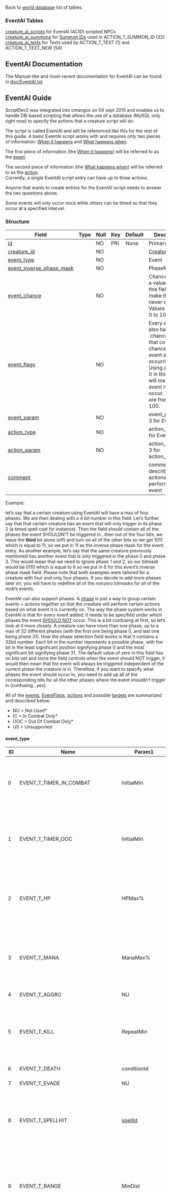 Back to [world database](mangosdb_struct) list of tables.

### EventAI Tables

[creature\_ai\_scripts](creature_ai_scripts) for EventAI (ACID) scripted
NPCs  
[creature\_ai\_summons](creature_ai_summons) for [Summon
IDs](creature_ai_summons#id) used in ACTION\_T\_SUMMON\_ID (32)  
[creature\_ai\_texts](creature_ai_texts) for Texts used by
ACTION\_T\_TEXT (1) and ACTION\_T\_TEXT\_NEW (54)

## EventAI Documentation

The Manual-like and most-recent documentation for EventAI can be found
in
[doc/EventAI.txt](https://github.com/cmangos/mangos-wotlk/blob/master/doc/EventAI.txt)

## EventAI Guide

ScriptDev2 was integrated into cmangos on 04 sept 2015 and enables us to
handle DB-based scripting that allows the use of a database (MySQL only
right now) to specify the actions that a creature script will do.

The script is called EventAI and will be referenced like this for the
rest of this guide. A basic EventAI script works with and requires only
two pieces of information: <u>When it happens</u> and <u>What happens
when</u>.

The first piece of information (the <u>When it happens</u>) will be
referred to as the <u>event</u>.

The second piece of information (the <u>What happens when</u>) will be
referred to as the <u>action</u>.  
Currently, a single EventAI script entry can have up to three actions.

Anyone that wants to create entries for the EventAI script needs to
answer the two questions above.

Some events will only occur once while others can be timed so that they
occur at a specified interval.

### Structure

| Field                                                                       | Type | Null | Key | Default | Description                                                                                                                                                                                    |
| --------------------------------------------------------------------------- | ---- | ---- | --- | ------- | ---------------------------------------------------------------------------------------------------------------------------------------------------------------------------------------------- |
| [id](creature_ai_scripts#id)                                                |      | NO   | PRI | None    | Primary Key                                                                                                                                                                                    |
| [creature\_id](creature_ai_scripts#id)                                      |      | NO   |     |         | [CreatureEntry](creature_template#entry)                                                                                                                                                       |
| [event\_type](creature_ai_scripts#event_type)                               |      | NO   |     |         | Event                                                                                                                                                                                          |
| [event\_inverse\_phase\_mask](creature_ai_scripts#event_inverse_phase_mask) |      | NO   |     |         | PhaseMask                                                                                                                                                                                      |
| [event\_chance](creature_ai_scripts#event_chance)                           |      | NO   |     |         | Chance. Using a value of 0 in this field will make the event never occur. Values are from 0 to 100.                                                                                            |
| [event\_flags](creature_ai_scripts#eventflags)                              |      | NO   |     |         | Every event also has a \`chance\` field that controls the chance of that event actually occurring. Using a value of 0 in this field will make the event never occur. Values are from 0 to 100. |
| [event\_param](creature_ai_scripts#event_param)                             |      | NO   |     |         | event\_param1-3 for Event                                                                                                                                                                      |
| [action\_type](creature_ai_scripts#action_type)                             |      | NO   |     |         | action\_type1-3 for Event                                                                                                                                                                      |
| [action\_param](creature_ai_scripts#action_param)                           |      | NO   |     |         | action\_param1-3 for action\_type1-3                                                                                                                                                           |
| [comment](creature_ai_scripts#comment)                                      |      |      |     |         | comment describing the actions performed on event                                                                                                                                              |

Example:

let’s say that a certain creature using EventAI will have a max of four
phases. We are then dealing with a 4 bit number in this field. Let’s
further say that that certain creature has an event that will only
trigger in its phase 2 (a timed spell cast for instance). Then the field
should contain all of the phases the event SHOULDN’T be triggered
in…then out of the four bits, we leave the **third** bit alone (off)
and turn on all of the other bits so we get 1011 which is equal to 11,
so we put in 11 as the inverse phase mask for the event entry. As
another example, let’s say that the same creature previously mentioned
has another event that is only triggered in the phase 0 and phase 3.
This would mean that we need to ignore phase 1 and 2, so our bitmask
would be 0110 which is equal to 6 so we put in 6 for this event’s
inverse phase mask field. Please note that both examples were tailored
for a creature with four and only four phases. If you decide to add more
phases later on, you will have to redefine all of the nonzero bitmasks
for all of the mob’s events.

EventAI can also support phases. A <u>phase</u> is just a way to group
certain events + actions together so that the creature will perform
certain actions based on what event it is currently on. The way the
phase system works in EventAI is that for every event added, it needs to
be specified under which phases the event <u>SHOULD NOT</u> occur. This
is a bit confusing at first, so let’s look at it more closely. A
creature can have more than one phase, up to a max of 32 different
phases (with the first one being phase 0, and last one being phase 31).
How the phase selection field works is that it contains a 32bit number.
Each bit in the number represents a possible phase, with the bit in the
least significant position signifying phase 0 and the most significant
bit signifying phase 31. The default value of zero in this field has no
bits set and since the field controls when the event should NOT trigger,
it would then mean that the event will always be triggered independent
of the current phase the creature is in. Therefore, if you want to
specify what phases the event should occur in, you need to add up all of
the corresponding bits for all the other phases where the event
shouldn’t trigger in (confusing…yes).

All of the [events](creature_ai_scripts#event_type),
[EventFlags](creature_ai_scripts#EventFlags),
[actions](creature_ai_scripts#action_type) and possible
[targets](creature_ai_scripts#Target) are summarized and described
below.

  - NU = Not Used\*
  - IC = In Combat Only\*
  - OOC = Out Of Combat Only\*
  - US = Unsupported

#### event_type

| ID | Name									| Param1                                         | Param2                                       | Param3     | Param4	| Param5	| Param6	| Description                                                                                                                                                                                                                                                                                                                                                              |
| -- | -----------------------------------	| ---------------------------------------------- | -------------------------------------------- | ---------- | ------	| ------	| ------	| ------------------------------------------------------------------------------------------------------------------------------------------------------------------------------------------------------------------------------------------------------------------------------------------------------------------------------------------------------------------------ |
| 0  | EVENT_T_TIMER_IN_COMBAT				| InitialMin                                     | InitialMax                                   | RepeatMin  | RepeatMax |  | | 							IC - Expires first between (Param1) and (Param2). Will repeat every (Param3) and (Param4)                                                                                                                                                                                                                                                                                |
| 1  | EVENT_T_TIMER_OOC					| InitialMin                                     | InitialMax                                   | RepeatMin  | RepeatMax |  | | 							OOC - Expires first between (Param1) and (Param2). Will repeat every (Param3) and (Param4)                                                                                                                                                                                                                                                                               |
| 2  | EVENT_T_HP							| HPMax%                                         | HPMin%                                       | RepeatMin  | RepeatMax | allowOutOfCombat  | | 							IC - Expires when HP% is between (Param1) and (Param2). Will repeat every (Param3) and (Param4)                                                                                                                                                                                                                                                                          |
| 3  | EVENT_T_MANA                      | ManaMax%                                       | ManaMin%                                     | RepeatMin  | RepeatMax | allowOutOfCombat  | | 							IC - Expires when Mana% is between (Param1) and (Param2). Will repeat every (Param3) and (Param4)                                                                                                                                                                                                                                                                        |
| 4  | EVENT_T_AGGRO                     | NU                                             | NU                                           | NU         | NU        |  | | 							Expires on Aggro                                                                                                                                                                                                                                                                                                                                                         |
| 5  | EVENT_T_KILL                      | RepeatMin                                      | RepeatMax                                    | PlayerOnly | NU        |  | | 							Expires when creature kills a unit (Player only if Param3 = 1). Will repeat every (Param1) and (Param2)                                                                                                                                                                                                                                                                  |
| 6  | EVENT_T_DEATH                     | conditionId                                             | NU                                           | NU         | NU        |  | | 							Expires on Death                                                                                                                                                                                                                                                                                                                                                         |
| 7  | EVENT_T_EVADE                     | NU                                             | NU                                           | NU         | NU        |  | | 							Expires on Evade                                                                                                                                                                                                                                                                                                                                                         |
| 8  | EVENT_T_SPELLHIT                  | [spellId](spell_template#Id)                   | [schoolMask](creature_ai_scripts#schoolMask) | RepeatMin  | RepeatMax |  | | 							Expires on (Param1) [spellId](spell_template#Id) or on (Param2) [schoolMask](creature_ai_scripts#schoolMask) spellhit. Will repeat every (Param3) and (Param4)                                                                                                                                                                                                           |
| 9  | EVENT_T_RANGE                     | MinDist                                        | MaxDist                                      | RepeatMin  | RepeatMax |  | | 							Expires when current target distance is greater than (Param1) and less than (Param2). Will repeat every (Param3) and (Param4)                                                                                                                                                                                                                                            |
| 10 | EVENT_T_OOC_LOS                  | noHostile                                      | maxRange                                     | RepeatMin  | RepeatMax | playerOnly	 | conditionId | 						OOC - Expires when a unit (friendly only if Param1 = 1) moves within (Param2) distance to creature. Will repeat every (Param3) and (Param4)                                                                                                                                                                                                                              |
| 11 | EVENT_T_SPAWNED                   | condition (1 = map / 2 = area)                                             | conditionValue1 [MapID](https://github.com/cmangos/issues/wiki/AreaTable.dbc) or [AreaID](https://github.com/cmangos/issues/wiki/AreaTable.dbc)                                          | NU         | NU        |  | | 							Expires on Spawn, can be conditioned to Map or Area                                                                                                                                                                                                                                                                                                                                                         |
| 12 | EVENT_T_TARGET_HP                | HPMax%                                         | HPMin%                                       | RepeatMin  | RepeatMax | allowOutOfCombat  | | 							Expires when current target HP% is between (Param1) and (Param2). Will repeat every (Param3) and (Param4)                                                                                                                                                                                                                                                                |
| 13 | EVENT_T_TARGET_CASTING           | RepeatMin                                      | RepeatMax                                    | NU         | NU        |  | | 							Expires when current target is casting a spell. Will repeat every (Param1) and (Param2)                                                                                                                                                                                                                                                                                  |
| 14 | EVENT_T_FRIENDLY_HP              | HPDeficit                                      | Radius                                       | RepeatMin  | RepeatMax |  | | Expires when a friendly unit (Target = 12) has at least (param1) HP missing in (param2) radius. Will repeat every (Param3) and (Param4)                                                                                                                                                                                                                                  |
| 15 | EVENT_T_FRIENDLY_IS_CC          | DispelType (US)                                | Radius                                       | RepeatMin  | RepeatMax |  | | Expires when a friendly unit (Target = 12) is crowd controlled in (param2) radius. Will repeat every (Param3) and (Param4)                                                                                                                                                                                                                                               |
| 16 | EVENT_T_FRIENDLY_MISSING_BUFF   | [spellId](spell_template#Id)                   | Radius                                       | RepeatMin  | RepeatMax | inCombat (0 = Only in combat, 1 = Out and in combat, 2 = Only out of combat) | | Expires when a friendly unit (Target = 12) is missing aura given by (param1) [spellId](spell_template#Id) in (param2) radius. Will repeat every (Param3) and (Param4)                                                                                                                                                                                                    |
| 17 | EVENT_T_SUMMONED_UNIT            | [CreatureEntry](creature_template#entry)       | RepeatMin                                    | RepeatMax  | NU        |  | | Expires when creature with (Param1) [CreatureEntry](creature_template#entry) spawned or for all spawns if (Param1 = 0). Will repeat every (Param2) and (Param3)                                                                                                                                                                                                          |
| 18 | EVENT_T_TARGET_MANA              | ManaMax%                                       | ManaMin%                                     | RepeatMin  | RepeatMax | allowOutOfCombat  | | Expires when current target MP% is between (Param1) and (Param2). Will repeat every (Param3) and (Param4)                                                                                                                                                                                                                                                                |
| 21 | EVENT_T_REACHED_HOME             | NU                                             | NU                                           | NU         | NU        |  | | Expires on Reached Home (after Evade)                                                                                                                                                                                                                                                                                                                                    |
| 22 | EVENT_T_RECEIVE_EMOTE            | TextEmote                                      | [ConditionId](conditions#condition_entry)    | NU         | NU        |  | | Expires when creature receives [TextEmotes](https://github.com/cmangos/mangos-cata/blob/b76261946597de1200effc4236409a3978414056/src/game/Globals/SharedDefines.h#L1643) from player paired with a potential condition (Param 2)                                                                                                                                         |
| 23 | EVENT_T_AURA                      | [spellId](spell_template#Id)                   | AmountInStack                                | RepeatMin  | RepeatMax |  | | Expires when creature has spell (Param1) aura stacks applied greater or equal to (Param2) amount. Will repeat every (Param3) and (Param4)                                                                                                                                                                                                                                |
| 24 | EVENT_T_TARGET_AURA              | [spellId](spell_template#Id)                   | AmountInStack                                | RepeatMin  | RepeatMax |  | | Expires when current target have spell (Param1) aura stacks applied greater or equal to (Param2) amount. Will repeat every (Param3) and (Param4)                                                                                                                                                                                                                         |
| 25 | EVENT_T_SUMMONED_JUST_DIED      | [CreatureEntry](creature_template#entry)       | RepeatMin                                    | RepeatMax  | NU        |  | | Expires after creature with (Param1) [CreatureEntry](creature_template#entry) died or for all spawns if (Param1 = 0). Will repeat every (Param2) and (Param3)                                                                                                                                                                                                            |
| 26 | EVENT_T_SUMMONED_JUST_DESPAWN   | [CreatureEntry](creature_template#entry)       | RepeatMin                                    | RepeatMax  | NU        |  | | Expires before creature with (Param1) [CreatureEntry](creature_template#entry) despawned or for all spawns if (Param1 = 0). Will repeat every (Param2) and (Param3)                                                                                                                                                                                                      |
| 27 | EVENT_T_MISSING_AURA             | [spellId](spell_template#Id)                   | AmountInStack                                | RepeatMin  | RepeatMax |  | | Expires when creature have spell (Param1) aura stacks applied less than (Param2) amount. Will repeat every (Param3) and (Param4)                                                                                                                                                                                                                                         |
| 28 | EVENT_T_TARGET_MISSING_AURA     | [spellId](spell_template#Id)                   | AmountInStack                                | RepeatMin  | RepeatMax |  | | Expires when current target have spell (Param1) aura stacks applied less than (Param2) amount. Will repeat every (Param3) and (Param4)                                                                                                                                                                                                                                   |
| 29 | EVENT_T_TIMER_GENERIC            | InitialMin                                     | InitialMax                                   | RepeatMin  | RepeatMax |  | | Expires first between (Param1) and (Param2). Will repeat every (Param3) and (Param4)                                                                                                                                                                                                                                                                                     |
| 30 | EVENT_T_RECEIVE_AI_EVENT        | [AIEventType](creature_ai_scripts#AIEventType) | Sender-Entry                                 | unused1         | unused2        |  | | Expires when the creature receives an (Param1) [AIEventType](creature_ai_scripts#AIEventType), sent by (Param2 \!= 0) [Sender-Entry](creature_template#entry). If (Param2 = 0) then sent by any creature                                                                                                                                                                 |
| 31 | EVENT_T_ENERGY                    | EnergyMax%                                     | EnergyMin%                                   | RepeatMin  | RepeatMax | allowOutOfCombat | | Expires when Energy% is between (Param1) and (Param2). Will repeat every (Param3) and (Param4) if Condition: between (Param1) and (Param2) are still met                                                                                                                                                                                                                 |
| 32 | EVENT_T_SELECT_ATTACKING_TARGET | MinRange                                       | MaxRange                                     | RepeatMin  | RepeatMax |  | | Expires when threat table has target with distance between (Param1) and (Param2). Will repeat every (Param3) and (Param4) if Condition: between (Param1) and (Param2) are still met                                                                                                                                                                                      |
| 33 | EVENT_T_FACING_TARGET            | Back(0)OrFront(1)                              | unused                                           | RepeatMin  | RepeatMax |  | | Expires when creature is (behind = 0 / infront = 1 of target. Will repeat every (Param3) and (Param4) if Condition: (Param1) is still met                                                                                                                                                                                                                                |
| 34 | EVENT_T_SPELLHIT_TARGET          | SpellID                                        | Schoolmask                                   | RepeatMin  | RepeatMax |  | | Expires upon Spell Hit of the NPC. When (param1) is set, it is the specific Spell ID used as the trigger. With (param2) specified, the expiration is limited to specific spell schools (–1 for all) and Spell ID value is ignored. Will repeat Event Conditions Check between every (Param3) and (Param4). Only A Spell ID or Spell School may be Specified but NOT both |
| 35 | EVENT_T_DEATH_PREVENTED          | unused                                             | NU                                           | NU         | NU        |  | | Expires when Death prevention (Action 42) kicks in                                                                                                                                                                                                                                                                                                                       |
| 36 | EVENT_T_TARGET_NOT_REACHABLE		| eventId | eventId | NU | NU | | | |

Now that all of the supported events have been listed and described, we
shall now move on to the actions that can be performed.

Each event can take up to three actions. The actions will all be
performed when the event is triggered and they will be performed in the
order that they have been defined. This means that, for a certain event,
action 1 will be performed first, followed by action 2, then lastly by
action 3.

Just like event definitions, each action can use up to three different
parameters but not all actions will use all three parameters. If a
parameter isn’t mentioned for an action, then that action does not need
that parameter.

#### action\_type

| ID | Name                                     | Param 1                                                          | Param 2                                                            | Param 3                                    | Description                                                                                                                                                                                                                                                                                                                                                                               |
| -- | ---------------------------------------- | ---------------------------------------------------------------- | ------------------------------------------------------------------ | ------------------------------------------ | ----------------------------------------------------------------------------------------------------------------------------------------------------------------------------------------------------------------------------------------------------------------------------------------------------------------------------------------------------------------------------------------- |
| 0  | ACTION\_T\_NONE                          | NU                                                               | NU                                                                 | NU                                         | Does nothing\!                                                                                                                                                                                                                                                                                                                                                                            |
| 1  | ACTION\_T\_TEXT                          | \-TextId1                                                        | \-TextId2                                                          | \-TextId3                                  | deprecated, \[use action 54 for 1 / 4+ [texts](creature_ai_texts]) and [texts](creature_ai_texts) that require text targeting for correct text output: Displays the -TextId(s)(randomized) as defined in [creature\_ai\_texts](creature_ai_texts). Optionally [custom\_texts](custom_texts). All values are required to be negative. Optionally [custom\_texts](custom_texts) can be used |
| 2  | ACTION\_T\_SET\_FACTION                  | factionId                                                        | [TemporaryFactionFlags](creature_ai_scripts#TemporaryFactionFlags) | NU                                         | Changes faction for a creature. When (Param1) is zero, creature will revert to it’s default faction. Flags will determine when faction is restored to default (evade, respawn etc)                                                                                                                                                                                                        |
| 3  | ACTION\_T\_MORPH\_TO\_ENTRY\_OR\_MODEL   | [CreatureEntry](creature_template#entry)                         | [modelId](creature_template#modelId1)                              | NU                                         | [CreatureEntry](creature_template#entry\(param1\)) OR [modelId](creature_template#modelId1) (param2) (or 0 for both to demorph)                                                                                                                                                                                                                                                           |
| 4  | ACTION\_T\_SOUND                         | SoundId                                                          | NU                                                                 | NU                                         | Creature plays Sound. IDs are contained in the DBC files                                                                                                                                                                                                                                                                                                                                  |
| 5  | ACTION\_T\_EMOTE                         | [emoteId](creature_template_addon#emote)                         | NU                                                                 | NU                                         | Creature does visual emote. IDs are contained in the DBC files                                                                                                                                                                                                                                                                                                                            |
| 6  | ACTION\_T\_RANDOM\_SAY                   | NU                                                               | NU                                                                 | NU                                         | deprecated                                                                                                                                                                                                                                                                                                                                                                                |
| 7  | ACTION\_T\_RANDOM\_YELL                  | NU                                                               | NU                                                                 | NU                                         | deprecated                                                                                                                                                                                                                                                                                                                                                                                |
| 8  | ACTION\_T\_RANDOM\_TEXTEMOTE             | NU                                                               | NU                                                                 | NU                                         | deprecated                                                                                                                                                                                                                                                                                                                                                                                |
| 9  | ACTION\_T\_RANDOM\_SOUND                 | Sound ID 1                                                       | Sound ID 2                                                         | Sound ID 3                                 | Picks a sound ID at random and plays it; –1 = action skipped if chosen                                                                                                                                                                                                                                                                                                                    |
| 10 | ACTION\_T\_RANDOM\_EMOTE                 | Emote ID 1                                                       | Emote ID 2                                                         | Emote ID 3                                 | Picks an emote ID at random and does visual emote; –1 = action skipped if chosen                                                                                                                                                                                                                                                                                                          |
| 11 | ACTION\_T\_CAST                          | [spellId](spell_template#Id)                                     | [target](creature_ai_scripts#Target)                               | [castFlags](creature_ai_scripts#castFlags) | Creature cast spell on a target with specified [castFlags](creature_ai_scripts#castFlags)                                                                                                                                                                                                                                                                                                 |
| 12 | ACTION\_T\_SPAWN                         | [CreatureEntry](creature_template#entry)                         | [target](creature_ai_scripts#Target)                               | Duration in milliseconds                   | Creature spawns a creature with (Param1) [CreatureEntry](creature_template#entry) at Target for a given duration (infinite if zero)                                                                                                                                                                                                                                                       |
| 13 | ACTION\_T\_THREAT\_SINGLE\_PCT           | Threat %                                                         | [target](creature_ai_scripts#Target)                               | NU                                         | Modifies [target](creature_ai_scripts#Target) threat by a percent (–100 to +100)                                                                                                                                                                                                                                                                                                          |
| 14 | ACTION\_T\_THREAT\_ALL\_PCT              | Threat %                                                         | NU                                                                 | NU                                         | Modifies everyone’s threat by a percent (–100 to +100), –101 will cause Evade                                                                                                                                                                                                                                                                                                             |
| 15 | ACTION\_T\_QUEST\_EVENT                  | Quest ID                                                         | [target](creature_ai_scripts#Target)                               | NU                                         | Satisfies external script objective for a quest for the target (MUST be a player)                                                                                                                                                                                                                                                                                                         |
| 16 | ACTION\_T\_CAST\_EVENT                   | [CreatureEntry](creature_template#entry)                         | [spellId](spell_template#Id)                                       | [target](creature_ai_scripts#Target)       | Emulates spell cast on the creature for the target (must be a player) \[hacky\]                                                                                                                                                                                                                                                                                                           |
| 17 | ACTION\_T\_SET\_UNIT\_FIELD              | [EUnitFields](creature_ai_scripts#EUnitFields)                   | Value                                                              | [target](creature_ai_scripts#Target)       | DEPRECATED (Use dbscript for unit or npc flags instead, notify about any other needs to the devs) Sets unit field at the index to the value given for the target. More information on the field value indeces can be found at [character data](character) data                                                                                                                                                                                                                              |
| 18 | ACTION\_T\_SET\_UNIT\_FLAG               | [UnitFlags](creature_template#unitflags)                         | [target](creature_ai_scripts#Target)                               | NU                                         | Sets flag(s) on the target                                                                                                                                                                                                                                                                                                                                                                |
| 19 | ACTION\_T\_REMOVE\_UNIT\_FLAG            | [UnitFlags](creature_template#unitflags)                         | [target](creature_ai_scripts#Target)                               | NU                                         | Removes flag(s) from the target                                                                                                                                                                                                                                                                                                                                                           |
| 20 | ACTION\_T\_AUTO\_ATTACK                  | Boolean                                                          | NU                                                                 | NU                                         | If 0 cant melee, else (1) continues/starts it                                                                                                                                                                                                                                                                                                                                             |
| 21 | ACTION\_T\_COMBAT\_MOVEMENT              | Boolean                                                          | NU                                                                 | NU                                         | If 0 stops movement, else (1) continues/starts it                                                                                                                                                                                                                                                                                                                                         |
| 22 | ACTION\_T\_SET\_PHASE                    | Phase \#                                                         | NU                                                                 | NU                                         | Sets current phase to number given. This number must be an integer between 0 and 31 inclusive                                                                                                                                                                                                                                                                                             |
| 23 | ACTION\_T\_INC\_PHASE                    | Number                                                           | NU                                                                 | NU                                         | deprecated, increments (or decrements) the phase by given number                                                                                                                                                                                                                                                                                                                          |
| 24 | ACTION\_T\_EVADE                         | CombatOnly                                                       | NU                                                                 | NU                                         | Force creature reset. 1 Exit combat + lose threat, 0 Evade                                                                                                                                                                                                                                                                                                                               |
| 25 | ACTION\_T\_FLEE\_FOR\_ASSIST             | NU                                                               | NU                                                                 | NU                                         | Force creature to flee from combat                                                                                                                                                                                                                                                                                                                                                        |
| 26 | ACTION\_T\_QUEST\_EVENT\_ALL             | Quest ID                                                         | NU                                                                 | NU                                         | Satisfies external objective for a quest for all players in threat list similar to ACTION\_T\_QUEST\_EVENT                                                                                                                                                                                                                                                                                |
| 27 | ACTION\_T\_CAST\_EVENT\_ALL              | Quest ID                                                         | [spellId](spell_template#Id)                                       | NU                                         | Emulates spell cast on creature for all players in threat list similar to ACTION\_T\_CAST\_EVENT                                                                                                                                                                                                                                                                                          |
| 28 | ACTION\_T\_REMOVEAURASFROMSPELL          | [target](creature_ai_scripts#Target)                             | [spellId](spell_template#Id)                                       | NU                                         | Removes all auras from a [spellId](spell_template#Id) from the target                                                                                                                                                                                                                                                                                                                     |
| 29 | ACTION\_T\_RANGED\_MOVEMENT              | Distance                                                         | Angle                                                              | NU                                         | creature sets ranged movement generator keeping the creature at a distance. Note that specifying zero angle and distance will make it just melee instead                                                                                                                                                                                                                                  |
| 30 | ACTION\_T\_RANDOM\_PHASE                 | Phase 1                                                          | Phase 2                                                            | Phase 3                                    | Randomly chooses a phase from the list of three phases                                                                                                                                                                                                                                                                                                                                    |
| 31 | ACTION\_T\_RANDOM\_PHASE\_RANGE          | Min Phase                                                        | Max Phase + 1                                                      | NU                                         | Chooses a random phase in the range specified. This number must be an integer between 0 and 31 inclusive                                                                                                                                                                                                                                                                                  |
| 32 | ACTION\_T\_SUMMON\_ID                    | [CreatureEntry](creature_template#entry)                         | [target](creature_ai_scripts#Target)                               | Summon ID                                  | Summons a creature using the data specified in the separate [creature\_ai\_summons](creature_ai_summons) table                                                                                                                                                                                                                                                                            |
| 33 | ACTION\_T\_KILLED\_MONSTER               | [CreatureEntry](creature_template#entry)                         | [target](creature_ai_scripts#Target)                               | NU                                         | Simulates a kill for a [CreatureEntry](creature_template#entry) given for the player from the [target](creature_ai_scripts#Target)                                                                                                                                                                                                                                                        |
| 34 | ACTION\_T\_SET\_INST\_DATA               | Field                                                            | 32 bit Value                                                       | NU                                         | Sets data for the instance. Note that this will only work when the creature is inside an instantiable zone that has a valid script (ScriptedInstance) assigned.                                                                                                                                                                                                                           |
| 35 | ACTION\_T\_SET\_INST\_DATA64             | Field                                                            | [target](creature_ai_scripts#Target)                               | NU                                         | Stores target’s GUID at the field given in the instance script                                                                                                                                                                                                                                                                                                                            |
| 36 | ACTION\_T\_UPDATE\_TEMPLATE              | [CreatureEntry](creature_template#entry)                         | Faction                                                            | NU                                         | This function temporarily changes creature entry to new entry, display is changed, loot is changed, but AI is not changed. At respawn creature will be reverted to original entry. Alliance(0) or Horde (1)                                                                                                                                                                               |
| 37 | ACTION\_T\_DIE                           | NU                                                               | NU                                                                 | NU                                         | Kills the creature                                                                                                                                                                                                                                                                                                                                                                        |
| 38 | ACTION\_T\_ZONE\_COMBAT\_PULSE           | NU                                                               | NU                                                                 | NU                                         | Places all players within the instance into combat with the creature. Only works in combat and only works inside of instances                                                                                                                                                                                                                                                             |
| 39 | ACTION\_T\_CALL\_FOR\_HELP               | Radius                                                           | NU                                                                 | NU                                         | Call any friendly creatures (if its not in combat/etc) in radius attack creature target                                                                                                                                                                                                                                                                                                   |
| 40 | ACTION\_T\_SET\_SHEATH                   | [SheathState](creature_ai_scripts#SheathState)                   | NU                                                                 | NU                                         | Set SheathState for creature (0-no weapon show (not used mostly by creatures), 1-melee weapon show, 2-ranged weapon show)                                                                                                                                                                                                                                                                 |
| 41 | ACTION\_T\_FORCE\_DESPAWN                | msDelay                                                          | NU                                                                 | NU                                         | Despawns the creature, If 0 despawn instant, other despawn after delay (in ms)                                                                                                                                                                                                                                                                                                            |
| 42 | ACTION\_T\_SET\_INVINCIBILITY\_HP\_LEVEL | Value                                                            | HP\_Level(0) or HP\_Percent(1)                                     | NU                                         | Set minimum health level for creature that can be set at damage as flat value or percent from max health                                                                                                                                                                                                                                                                                  |
| 43 | ACTION\_T\_MOUNT\_TO\_ENTRY\_OR\_MODEL   | [CreatureEntry](creature_template#entry)                         | [modelId](creature_template#modelId1)                              | NU                                         | [CreatureEntry](creature_template#entry) (param1) or [modelId](creature_template#modelId1) (param2) or 0 for both to dismount                                                                                                                                                                                                                                                             |
| 44 | ACTION\_T\_CHANCED\_TEXT                 | Chance                                                           | \-TextId1                                                          | \-TextId2                                  | deprecated, use 54\! Chance to display the text, TextId1, optionally TextId2. If more than just -TextId1 is defined, randomize. Negative values                                                                                                                                                                                                                                           |
| 45 | ACTION\_T\_THROW\_AI\_EVENT              | [AIEventType](creature_ai_scripts#AIEventType)                   | Radius                                                             | [target](creature_ai_scripts#Target)       | Throws an [AIEventType](creature_ai_scripts#AIEventType) (Param1) to friendly Npcs in range (Param2), Invoker of event is Target                                                                                                                                                                                                                                                          |
| 46 | ACTION\_T\_SET\_THROW\_MASK              | EventTypeMask                                                    | NU                                                                 | NU                                         | Marks for which AIEvents the npc will throw AIEvents on its own.                                                                                                                                                                                                                                                                                                                          |
| 47 | ACTION\_T\_SET\_STAND\_STATE             | [UnitStandStateType](creature_template_addon#UnitStandStateType) | NU                                                                 | NU                                         | Set the UnitStandStateType (Param1) of the current creature                                                                                                                                                                                                                                                                                                                               |
| 48 | ACTION\_T\_CHANGE\_MOVEMENT              | [MovementType](creature#MovementType)                            | spawndist/PathId                                                   | NU                                         | Change the creature MovementGeneratorType (Param1). If the movement type is Random Movement (1), the spawndist (Param2) must be provided. If the movement type is Waypoint Movement (2), (Param2) is PathId                                                                                                                                                                               |
| 49 | RE\_USE\_ACTION\_T\_49                   | NU                                                               | NU                                                                 | NU                                         | comment                                                                                                                                                                                                                                                                                                                                                                                   |
| 50 | ACTION\_T\_SET\_REACT\_STATE             | [ReactStates](creature_ai_scripts#ReactStates)                   | NU                                                                 | NU                                         | Change ReactState of the creature                                                                                                                                                                                                                                                                                                                                                         |
| 51 | ACTION\_T\_PAUSE\_WAYPOINTS              | DoPause(1) UnPause(0)                                            | NU                                                                 | NU                                         | Pause or unpause waypoints of creature. Pause 1, Unpause 0                                                                                                                                                                                                                                                                                                                                |
| 52 | ACTION\_T\_INTERRUPT\_SPELL              | [CurrentSpellTypes](creature_ai_scripts#CurrentSpellTypes)       | NU                                                                 | NU                                         | Interrupt spell in given slot for creature                                                                                                                                                                                                                                                                                                                                                |
| 53 | ACTION\_T\_START\_RELAY\_SCRIPT          | RelayIDorTemplate                                                | [target](creature_ai_scripts#Target)                               | NU                                         | Launches dbscripts\_on\_relay script, either static one, or when (Param1) is \< 0 then random one chosen from dbscript\_random\_templates                                                                                                                                                                                                                                                 |
| 54 | ACTION\_T\_TEXT\_NEW                     | \-TextId                                                         | Target                                                             | TemplateId                                 | Displays text, either static one or when (Param3) \!= 0, then random one chosen from dbscript\_random\_templates                                                                                                                                                                                                                                                                          |
| 55 | ACTION\_T\_ATTACK\_START                 | Target                                                           | NU                                                                 | NU                                         | Starts attacking Target                                                                                                                                                                                                                                                                                                                                                                   |
| 56 | ACTION\_T\_DESPAWN\_GUARDIANS            | [CreatureEntry](creature_template#entry)                         | NU                                                                 | NU                                         | Despawns guardian with specified entry, or if 0 despawns all guardians                                                                                                                                                                                                                                                                                                                    |
| 57 | ACTION\_T\_SET\_RANGED\_MODE             | [RangeModeType](creature_ai_scripts#RangeModeType)               | chaseDistance                                                      | NU                                         | Enable [RangeModeType](creature_ai_scripts#RangeModeType), distance to chase at, NU                                                                                                                                                                                                                                                                                                       |
| 58 | ACTION\_T\_SET\_WALK                     | WalkSettingType                                                  | NU                                                                 | NU                                         | RUN\_DEFAULT (0), WALK\_DEFAULT (1), RUN\_CHASE (2), WALK\_CHASE (3)                                                                                                                                                                                                                                                                                                                      |
| 59 | ACTION\_T\_SET\_FACING                   | [target](creature_ai_scripts#Target)                             | Set (0), Reset (1)                                                 | NU                                         | Sets facing, i.e. orientation to target, or resets it to last waypoint hit, or to respawn position                                                                                                                                                                                                                                                                              |
| 60 | ACTION_T_SET_SPELL_SET 			| SetId | NU | NU | Set for possess |
| 61 | ACTION_T_SET_IMMOBILIZED_STATE 	| Apply | CombatOnly | NU | CombatOnly is autoremoved on combat stop (death, evade, despawn) |
| 62 | ACTION_T_SET_DESPAWN_AGGREGATION | Mask | Entry1 | Entry2 | Enable aggregation (despawn for summons) of guids for despawn on event (death, evade). To be used mostly on spawn. |

#### EventFlags

| Bit  | Name                                | Description                                                                  |
| ---- | ----------------------------------- | ---------------------------------------------------------------------------- |
| 1    | EFLAG\_REPEATABLE                   | Event repeats (Does not repeat if this flag is not set)                      |
| 2    | EFLAG\_NORMAL, EFLAG\_DIFFICULTY\_0 | Event only occurs in Normal instance difficulty + \[wotlk: (10-Man Normal)\] |
| 4    | EFLAG\_HEROIC, EFLAG\_DIFFICULTY\_1 | Event only occurs in Heroic instance difficulty + \[wotlk: (25-Man Normal)\] |
| 8    | EFLAG\_DIFFICULTY\_2                | Event only occurs in \[wotlk: (10-Man Heroic)\]                              |
| 16   | EFLAG\_DIFFICULTY\_3                | Event only occurs in \[wotlk (25-Man Heroic)\]                               |
| 32   | EFLAG\_RANDOM\_ACTION               | Random use action1, 2, or 3                                                  |
| 64   | EFLAG\_RESERVED\_6                  | Reserved                                                                     |
| 128  | EFLAG\_DEBUG\_ONLY                  | Event only occurs in debug build                                             |
| 256  | EFLAG\_RANGED\_MODE\_ONLY           | Event only occurs in ranged mode                                             |
| 512  | EFLAG\_MELEE\_MODE\_ONLY            | Event only occurs in melee mode                                              |
| 1024 | EFLAG\_COMBAT\_ACTION               | Only one per cycle                                                           |

#### Target

| ID | Name                                         | Description                                                                                                                                                                                                          |
| -- | -------------------------------------------- | -------------------------------------------------------------------------------------------------------------------------------------------------------------------------------------------------------------------- |
| 0  | TARGET\_T\_SELF                              | Targets itself                                                                                                                                                                                                       |
| 1  | TARGET\_T\_HOSTILE                           | Targets the current victim (usually the one with the most threat)                                                                                                                                                    |
| 2  | TARGET\_T\_HOSTILE\_SECOND\_AGGRO            | Targets the unit with the second most threat in the threat list                                                                                                                                                      |
| 3  | TARGET\_T\_HOSTILE\_LAST\_AGGRO              | Targets the unit with the least threat in the threat list                                                                                                                                                            |
| 4  | TARGET\_T\_HOSTILE\_RANDOM                   | Targets a random unit from the threat list                                                                                                                                                                           |
| 5  | TARGET\_T\_HOSTILE\_RANDOM\_NOT\_TOP         | Targets a random unit from the threat list excluding the one with the most threat                                                                                                                                    |
| 6  | TARGET\_T\_ACTION\_INVOKER                   | Targets the unit that caused the event; only for certain events only.                                                                                                                                                |
| 7  | TARGET\_T\_ACTION\_INVOKER\_OWNER            | Targets unit who is responsible for Event to occur (only works for EVENT\_T\_AGGRO, EVENT\_T\_KILL, EVENT\_T\_DEATH, EVENT\_T\_SPELLHIT, EVENT\_T\_OOC\_LOS, EVENT\_T\_RECEIVE\_EMOTE, EVENT\_T\_RECEIVE\_AI\_EVENT) |
| 8  | TARGET\_T\_HOSTILE\_RANDOM\_PLAYER           | Targets Random Player on The Threat List                                                                                                                                                                             |
| 9  | TARGET\_T\_HOSTILE\_RANDOM\_NOT\_TOP\_PLAYER | Targets Any Random Player Except Top Threat                                                                                                                                                                          |
| 10 | TARGET\_T\_EVENT\_SENDER                     | Creature who sent a received AIEvent - only triggered by EVENT\_T\_RECEIVE\_AI\_EVENT                                                                                                                                |
| 11 | TARGET\_T\_SPAWNER                           | Owner of unit if exists                                                                                                                                                                                              |
| 12 | TARGET\_T\_EVENT\_SPECIFIC                   | Filled by specific event (works for EVENT\_T\_FRIENDLY\_HP, EVENT\_T\_FRIENDLY\_IS\_CC, EVENT\_T\_FRIENDLY\_MISSING\_BUFF)                                                                                           |
| 13 | TARGET\_T\_PLAYER\_INVOKER                   | Player who initiated hostile contact with this npc                                                                                                                                                                   |
| 14 | TARGET\_T\_PLAYER\_TAPPED                    | Player who currently holds to score the kill credit from the npc                                                                                                                                                     |
| 15 | TARGET\_T\_NONE                              | Default spell target - sets nullptr which should be most common spell fill                                                                                                                                           |
| 16 | TARGET\_T\_HOSTILE\_RANDOM\_MANA             | Random target with mana                                                                                                                                                                                              |
| 17 | TARGET\_T\_NEAREST\_AOE\_TARGET              | Checks for available near aoe targets by <code>EffectRadiusIndex\[0\]</code> for the spell used                                                                                                                      |
| 18 | TARGET\_T\_HOSTILE\_FARTHEST\_AWAY           | Farthest away target, excluding melee range                                                                                                                                                                          |

#### castFlags

| Bit  | Name                               | Description                                                                                                |
| ---- | ---------------------------------- | ---------------------------------------------------------------------------------------------------------- |
| 1    | CAST\_INTERRUPT\_PREVIOUS          | Interrupts any previous spell casting.                                                                     |
| 2    | CAST\_TRIGGERED                    | Forces the cast to be instant and ignores any mana/reagents requirements.                                  |
| 4    | CAST\_FORCE\_CAST                  | Forces spell to cast even if the target is possibly out of range or the creature is possibly out of mana   |
| 8    | CAST\_NO\_MELEE\_IF\_OOM           | Prevents creature from entering melee if out of mana or out of range                                       |
| 16   | CAST\_FORCE\_TARGET\_SELF          | Forces the target to cast this spell on itself                                                             |
| 32   | CAST\_AURA\_NOT\_PRESENT           | Only casts the spell on the target if the target does not have the aura from that spell on itself already. |
| 64   | CAST\_IGNORE\_UNSELECTABLE\_TARGET | Can target UNIT\_FLAG\_NOT\_SELECTABLE - Needed in some scripts                                            |
| 128  | CAST\_SWITCH\_CASTER\_TARGET       | Switches target and caster for spell cast                                                                  |
| 256  | CAST\_MAIN\_SPELL                  | Marks main spell for AI Type = Action 57 ACTION\_T\_SET\_RANGED\_MODE                                      |
| 512  | CAST\_PLAYER\_ONLY                 | Selects only player targets - substitution for EAI not having more params                                  |
| 1024 | CAST\_DISTANCE\_YOURSELF           | If spell with this cast flag hits main aggro target, caster distances himself - EAI only                   |

#### schoolMask

| Value | Type                                      |
| ----- | ----------------------------------------- |
| 1     | SPELL\_SCHOOL\_MASK\_NORMAL (Physical)    |
| 2     | SPELL\_SCHOOL\_MASK\_HOLY                 |
| 4     | SPELL\_SCHOOL\_MASK\_FIRE                 |
| 8     | SPELL\_SCHOOL\_MASK\_NATURE               |
| 16    | SPELL\_SCHOOL\_MASK\_FROST                |
| 32    | SPELL\_SCHOOL\_MASK\_SHADOW               |
| 64    | SPELL\_SCHOOL\_MASK\_ARCANE               |
| 124   | SPELL\_SCHOOL\_MASK\_SPELL (without Holy) |
| 126   | SPELL\_SCHOOL\_MASK\_MAGIC                |
| 127   | SPELL\_SCHOOL\_MASK\_ALL                  |

#### DispelType

| Value | Type                 |
| ----- | -------------------- |
| 0     | DISPEL\_NONE         |
| 1     | DISPEL\_MAGIC        |
| 2     | DISPEL\_CURSE        |
| 3     | DISPEL\_DISEASE      |
| 4     | DISPEL\_POISON       |
| 5     | DISPEL\_STEALTH      |
| 6     | DISPEL\_INVISIBILITY |
| 7     | DISPEL\_ALL          |

#### AIEventType

| Value | Type                          | Sender                       | Invoker                                          |
| ----- | ----------------------------- | ---------------------------- | ------------------------------------------------ |
| 0     | AI\_EVENT\_JUST\_DIED         | Killed Npc                   | Killer                                           |
| 1     | AI\_EVENT\_CRITICAL\_HEALTH   | Hurt Npc                     | DamageDealer - Expected to be sent by 10% health |
| 2     | AI\_EVENT\_LOST\_HEALTH       | Hurt Npc                     | DamageDealer - Expected to be sent by 50% health |
| 3     | AI\_EVENT\_LOST\_SOME\_HEALTH | Hurt Npc                     | DamageDealer - Expected to be sent by 90% health |
| 4     | AI\_EVENT\_GOT\_FULL\_HEALTH  | Healed Npc                   | Healer                                           |
| 5     | AI\_EVENT\_CUSTOM\_EVENTAI\_A | Npc that throws custom event | TARGET\_T\_ACTION\_INVOKER (if exists)           |
| 6     | AI\_EVENT\_CUSTOM\_EVENTAI\_B | Npc that throws custom event | TARGET\_T\_ACTION\_INVOKER (if exists)           |
| 7     | AI\_EVENT\_GOT\_CCED          | CCed Npc                     | Caster that CCed                                 |
| 8     | AI\_EVENT\_CUSTOM\_EVENTAI\_C | Npc that throws custom event | TARGET\_T\_ACTION\_INVOKER (if exists)           |
| 9     | AI\_EVENT\_CUSTOM\_EVENTAI\_D | Npc that throws custom event | TARGET\_T\_ACTION\_INVOKER (if exists)           |
| 10    | AI\_EVENT\_CUSTOM\_EVENTAI\_E | Npc that throws custom event | TARGET\_T\_ACTION\_INVOKER (if exists)           |
| 11    | AI\_EVENT\_CUSTOM\_EVENTAI\_F | Npc that throws custom event | TARGET\_T\_ACTION\_INVOKER (if exists)           |

#### TemporaryFactionFlags

| Bit | Hex  | Type                                    | Description                                                                                                                                                        |
| --- | ---- | --------------------------------------- | ------------------------------------------------------------------------------------------------------------------------------------------------------------------ |
| 0   | 0x00 | TEMPFACTION\_NONE                       | When no flag is used in temporary faction change, faction will be persistent. It will then require manual change back to default/another faction when changed once |
| 1   | 0x01 | TEMPFACTION\_RESTORE\_RESPAWN           | Default faction will be restored at respawn                                                                                                                        |
| 2   | 0x02 | TEMPFACTION\_RESTORE\_COMBAT\_STOP      | at CombatStop() (happens at creature death, at evade or custom scripte among others)                                                                               |
| 4   | 0x04 | TEMPFACTION\_RESTORE\_REACH\_HOME       | at reaching home in home movement (evade), if not already done at CombatStop()                                                                                     |
| 8   | 0x08 | TEMPFACTION\_TOGGLE\_NON\_ATTACKABLE    | Remove UNIT\_FLAG\_NON\_ATTACKABLE(0x02) when faction is changed (reapply when temp-faction is removed)                                                            |
| 16  | 0x10 | TEMPFACTION\_TOGGLE\_IMMUNE\_TO\_PLAYER | Remove UNIT\_FLAG\_IMMUNE\_TO\_PLAYER(0x100) when faction is changed (reapply when temp-faction is removed)                                                        |
| 32  | 0x20 | TEMPFACTION\_TOGGLE\_IMMUNE\_TO\_NPC    | Remove UNIT\_FLAG\_PASSIVE(0x200) when faction is changed (reapply when temp-faction is removed)                                                                   |
| 64  | 0x40 | TEMPFACTION\_TOGGLE\_PACIFIED           | Remove UNIT\_FLAG\_PACIFIED(0x20000) when faction is changed (reapply when temp-faction is removed)                                                                |
| 128 | 0x80 | TEMPFACTION\_TOGGLE\_NOT\_SELECTABLE    | Remove UNIT\_FLAG\_NOT\_SELECTABLE(0x2000000) when faction is changed (reapply when temp-faction is removed)                                                       |

#### EUnitFields

| Type                        | classic | tbc | wotlk | Description      |
| --------------------------- | ------- | --- | ----- | ---------------- |
| UNIT\_FIELD\_HEALTH         | 22      | 22  | 24    | Health           |
| UNIT\_FIELD\_POWER1         | 23      | 23  | 25    | Mana             |
| UNIT\_FIELD\_LEVEL          | 34      | 34  | 54    | Level            |
| UNIT\_VIRTUAL\_ITEM\_SLOT\_DISPLAY| 37 | 37 | 56 | Equipment (UNIT_VIRTUAL_ITEM_SLOT_ID in wotlk) |
| UNIT\_FIELD\_FLAGS          | 46      | 46  | 59    | UnitFlags        |
| UNIT\_FIELD\_BOUNDINGRADIUS | 129     | 150 | 65    | bounding\_radius |
| UNIT\_FIELD\_COMBATREACH    | 130     | 151 | 66    | combat\_reach    |
| UNIT\_FIELD\_BYTES\_1       | 138     | 159 | 74    | bytes1           |
| UNIT\_DYNAMIC\_FLAGS        | 143     | 164 | 79    | DynamicFlags     |
| UNIT\_NPC\_FLAGS            | 147     | 168 | 82    | NpcFlags         |

#### ReactStates

| Value | Type              | Description                                      |
| ----- | ----------------- | ------------------------------------------------ |
| 0     | REACT\_PASSIVE    | Wont attack on its own, maybe due to CallForHelp |
| 1     | REACT\_DEFENSIVE  | Will attack when attacked                        |
| 2     | REACT\_AGGRESSIVE | Will attack (default)                            |

#### CurrentSpellTypes

| Value | Type                       | Description |
| ----- | -------------------------- | ----------- |
| 0     | CURRENT\_MELEE\_SPELL      |             |
| 1     | CURRENT\_GENERIC\_SPELL    |             |
| 2     | CURRENT\_AUTOREPEAT\_SPELL |             |
| 3     | CURRENT\_CHANNELED\_SPELL  |             |

#### Instance\_Data\_Flags

| Value | Type    | Description                                             |
| ----- | ------- | ------------------------------------------------------- |
| 1     | Aggro   | Creature SetInCombat                                    |
| 2     | Evade   | Creature remove from Combat                             |
| 3     | Death   | Creature just die                                       |
| 4     | Special | Need for more as one enemy in a fight (like 4 horseman) |

#### RangeModeType

| Value | Type                  | Description                          |
| ----- | --------------------- | ------------------------------------ |
| 0     | TYPE\_NONE            | Melee Mode                           |
| 1     | TYPE\_FULL\_CASTER    | Caster Mode                          |
| 2     | TYPE\_PROXIMITY       | Range Mode                           |
| 3     | TYPE\_NO\_MELEE\_MODE | Stationary Mode (No Melee, No Chase) |
| 4     | TYPE_DISTANCER | Distances itself whenever possible |

#### SheathState

b2\_0\_sheath

| Bit | Name                   | Comment                     |
| --- | ---------------------- | --------------------------- |
| 0   | SHEATH\_STATE\_UNARMED | all weapons sheathed        |
| 1   | SHEATH\_STATE\_MELEE   | melee weapon(s) unsheathed  |
| 2   | SHEATH\_STATE\_RANGED  | ranged weapon(s) unsheathed |

#### UnitStandStateType

bytes1

| Bit | Name                                   | Comment                                                             |
| --- | -------------------------------------- | ------------------------------------------------------------------- |
| 0   | UNIT\_STAND\_STATE\_STAND              | normal behavior                                                     |
| 1   | UNIT\_STAND\_STATE\_SIT                | sitting on ground                                                   |
| 2   | UNIT\_STAND\_STATE\_SIT\_CHAIR         | sitting on normal chair                                             |
| 3   | UNIT\_STAND\_STATE\_SLEEP              | sleeping                                                            |
| 4   | UNIT\_STAND\_STATE\_SIT\_LOW\_CHAIR    | sitting on low chair                                                |
| 5   | UNIT\_STAND\_STATE\_SIT\_MEDIUM\_CHAIR | sitting on medium chair                                             |
| 6   | UNIT\_STAND\_STATE\_SIT\_HIGH\_CHAIR   | sitting on high chair                                               |
| 7   | UNIT\_STAND\_STATE\_DEAD               | play dead                                                           |
| 8   | UNIT\_STAND\_STATE\_KNEEL              | kneel                                                               |
| 9   | UNIT\_STAND\_STATE\_CUSTOM             | Depends on model animation. Submerge, freeze, hide, hibernate, rest |

#### event\_inverse\_phase\_mask

Working with phases requires a certain amount of math. You will have to
know a few things before we begin.

You should have an idea of how many phases the NPC will have.  
You will have to know Binary Addition. Don’t worry, I’ll show you how to
do it.

```
0110 = 06 (base 10)  
0111 = 07 (base 10)  
____ = __
1101 = 13 (base 10)
```

#### Ranged mode - reference usage

```
(‘58902’,‘589’,‘11’,‘0’,‘100’,‘0’,‘0’,‘0’,‘0’,‘0’,‘0’,‘0’,‘57’,‘1’,‘35’,‘0’,‘0’,‘0’,‘0’,‘0’,‘0’,‘0’,‘0’,‘0’,‘Defias Pillager - Enable Caster Mode on Spawn’),
(‘58905’,‘589’,‘0’,‘0’,‘100’,‘1025’,‘0’,‘0’,‘3400’,‘4900’,‘0’,‘0’,‘11’,‘20793’,‘1’,‘256’,‘0’,‘0’,‘0’,‘0’,‘0’,‘0’,‘0’,‘0’,‘Defias Pillager - Cast Fireball’),
```

The ranged mode was designed to be toggled on spawn, but can effectively
by toggled on phase change on other condition when needed. It
automatically reverts itself on evade. It works in connection with its
modes, and automatically changes chase distance. A main casting spell,
which is supposed to be lowest in priority (highest ID), needs to use
256 cast flag. This notes that when this spell returns OOM error, ranged
mode automatically adjusts its behavior. Ranged mode also responds to
kicks and silence on this spell. Last notable feature with ranged mode
is distancing, which only occurs if cast flag 1024 is set, and when
creature is in melee mode, and the target is hit, creature runs away
from main aggro targets melee reach.
